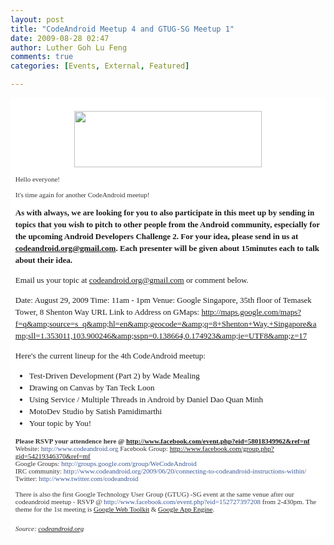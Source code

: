 ```yaml
---
layout: post
title: "CodeAndroid Meetup 4 and GTUG-SG Meetup 1"
date: 2009-08-28 02:47
author: Luther Goh Lu Feng
comments: true
categories: [Events, External, Featured]

---
```

<span style="font-family: 'Times New Roman'; font-size: 16px; line-height: normal;"> </span>
<div style="background-image: initial; background-repeat: initial; background-attachment: initial; -webkit-background-clip: initial; -webkit-background-origin: initial; background-color: #ffffff; font: normal normal normal 13px/19px Georgia, 'Times New Roman', 'Bitstream Charter', Times, serif; background-position: initial initial; padding: 0.6em; margin: 0px;">
<p style="text-align: center;"><img class="aligncenter" src="http://www.codeandroid.org/wp-content/themes/arthemia/images/logo.png" alt="" width="300" height="90" /></p>

<span style="font-family: 'lucida grande'; font-size: 11px; line-height: normal; color: #333333;">Hello everyone!
</span>

<span style="font-family: 'lucida grande'; font-size: 11px; line-height: normal; color: #333333;">
It's time again for another CodeAndroid meetup!</span>

<strong>As with always, we are looking for you to also participate in this meet up by sending in topics that you wish to pitch to other people from the Android community, especially for the upcoming Android Developers Challenge 2. For your idea, please send in us at codeandroid.org@gmail.com. Each presenter will be given about 15minutes each to talk about their idea.</strong>

Email us your topic at codeandroid.org@gmail.com or comment below.

Date: August 29, 2009
Time: 11am - 1pm
Venue: Google Singapore, 35th floor of Temasek Tower, 8 Shenton Way
URL Link to Address on GMaps: <a style="cursor: pointer; color: #3b5998; text-decoration: none;" onmousedown="return wait_for_load(this, event, function() { UntrustedLink.bootstrap($(this), &quot;67a3e252059e3e219c82fe0a73dc23d3&quot;, event) });" rel="nofollow" href="http://maps.google.com/maps?f=q&amp;source=s_q&amp;hl=en&amp;geocode=&amp;q=8+Shenton+Way,+Singapore&amp;sll=1.353011,103.900246&amp;sspn=0.138664,0.174923&amp;ie=UTF8&amp;z=17" target="_blank">http://maps.google.com/maps?f=q&amp;source=s_q&amp;hl=en&amp;geocode=&amp;q=8+Shenton+Way,+Singapore&amp;sll=1.353011,103.900246&amp;sspn=0.138664,0.174923&amp;ie=UTF8&amp;z=17</a>

Here's the current lineup for the 4th CodeAndroid meetup:

- Test-Driven Development (Part 2) by Wade Mealing
- Drawing on Canvas by Tan Teck Loon
- Using Service / Multiple Threads in Android by Daniel Dao Quan Minh
- MotoDev Studio by Satish Pamidimarthi
- Your topic by You!

<span style="font-family: 'lucida grande'; font-size: 11px; line-height: normal; color: #333333;">
<strong>Please RSVP your attendence here @ </strong><a href="http://www.facebook.com/event.php?eid=58018349962&amp;ref=nf"><strong>http://www.facebook.com/event.php?eid=58018349962&amp;ref=nf</strong></a>
</span>
<div><span style="font-family: 'lucida grande'; color: #333333; font-size: small;"><span style="font-size: 11px; line-height: normal;">
</span></span></div>
<div><span style="font-family: 'lucida grande'; font-size: 11px; line-height: normal; color: #333333;">
Website: <a style="cursor: pointer; color: #3b5998; text-decoration: none;" onmousedown="return wait_for_load(this, event, function() { UntrustedLink.bootstrap($(this), &quot;67a3e252059e3e219c82fe0a73dc23d3&quot;, event) });" rel="nofollow" href="http://www.codeandroid.org/" target="_blank">http://www.codeandroid.org</a>
Facebook Group: <a href="http://www.facebook.com/group.php?gid=54219346370&amp;ref=mf">http://www.facebook.com/group.php?gid=54219346370&amp;ref=mf</a>
</span>
<div><span style="font-family: 'lucida grande'; font-size: 11px; line-height: normal; color: #333333;">Google Groups: <a style="cursor: pointer; color: #3b5998; text-decoration: none;" onmousedown="return wait_for_load(this, event, function() { UntrustedLink.bootstrap($(this), &quot;67a3e252059e3e219c82fe0a73dc23d3&quot;, event) });" rel="nofollow" href="http://groups.google.com/group/WeCodeAndroid" target="_blank">http://groups.google.com/group/WeCodeAndroid</a>
</span>
<div><span style="font-family: 'lucida grande'; font-size: 11px; line-height: normal; color: #333333;">IRC community: <a style="cursor: pointer; color: #3b5998; text-decoration: none;" onmousedown="return wait_for_load(this, event, function() { UntrustedLink.bootstrap($(this), &quot;67a3e252059e3e219c82fe0a73dc23d3&quot;, event) });" rel="nofollow" href="http://www.codeandroid.org/2009/06/20/connecting-to-codeandroid-instructions-within/" target="_blank">http://www.codeandroid.org/2009/06/20/connecting-to-codeandroid-instructions-within/</a>
Twitter: <a style="cursor: pointer; color: #3b5998; text-decoration: none;" onmousedown="return wait_for_load(this, event, function() { UntrustedLink.bootstrap($(this), &quot;67a3e252059e3e219c82fe0a73dc23d3&quot;, event) });" rel="nofollow" href="http://www.twitter.com/codeandroid" target="_blank">http://www.twitter.com/codeandroid</a>

</span></div>
<div><span style="font-family: 'lucida grande'; font-size: 11px; line-height: normal; color: #333333;">
There is also the first Google Technology User Group (GTUG) -SG event at the same venue after our codeandroid meetup - RSVP @ <a style="cursor: pointer; color: #3b5998; text-decoration: none;" onmousedown="return wait_for_load(this, event, function() { UntrustedLink.bootstrap($(this), &quot;67a3e252059e3e219c82fe0a73dc23d3&quot;, event) });" rel="nofollow" href="http://www.facebook.com/event.php?eid=152727397208" target="_blank">http://www.facebook.com/event.php?eid=152727397208</a> from 2-430pm. The theme for the 1st meeting is <a href="http://code.google.com/webtoolkit/">Google Web Toolkit</a> & <a href="http://appengine.google.com">Google App Engine</a>.
</span>
<br /><br />


<div><span style="font-family: 'lucida grande'; font-size: 11px; line-height: normal; color: #333333;">
<em>Source: <a href="http://www.codeandroid.org/2009/08/07/codeandroid-meetup-4-mark-your-date-29th-august/">codeandroid.org</a></em></span></div></div>
</div>
</div>
</div>
